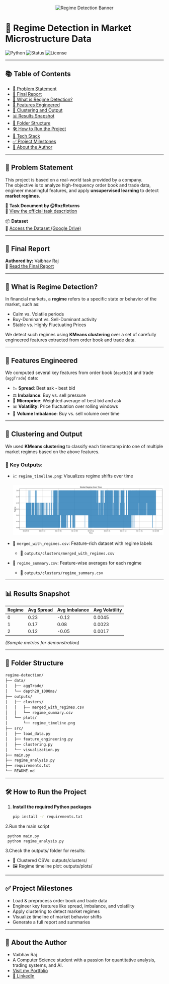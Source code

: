<p align="center">
  <img src="https://your-image-url/banner.png" alt="Regime Detection Banner" />
</p>

# 🧠 Regime Detection in Market Microstructure Data

![Python](https://img.shields.io/badge/Python-3.10-blue?logo=python)
![Status](https://img.shields.io/badge/Project-Completed-brightgreen)
![License](https://img.shields.io/badge/License-MIT-yellow)

---

## 📚 Table of Contents
- [📝 Problem Statement](#-problem-statement)
- [📘 Final Report](#-final-report)
- [🧠 What is Regime Detection?](#-what-is-regime-detection)
- [🔧 Features Engineered](#-features-engineered)
- [🤖 Clustering and Output](#-clustering-and-output)
- [📊 Results Snapshot](#-results-snapshot)
- [📁 Folder Structure](#-folder-structure)
- [🛠️ How to Run the Project](#-how-to-run-the-project)
- [🧰 Tech Stack](#-tech-stack)
- [✅ Project Milestones](#-project-milestones)
- [🙋 About the Author](#-about-the-author)

---

## 📝 Problem Statement

This project is based on a real-world task provided by a company.  
The objective is to analyze high-frequency order book and trade data, engineer meaningful features, and apply **unsupervised learning** to detect **market regimes**.

📄 **Task Document by @RozReturns**  
🔗 [View the official task description](https://docs.google.com/document/d/1SXLmYQtJEIFHq3ULb2Qejl5in0U9ZwQBFQdXD6RqpX8/edit?tab=t.0)

📦 **Dataset**  
🔗 [Access the Dataset (Google Drive)](https://drive.google.com/drive/folders/1gFLwPLTE0nUN-MHoOn5u_1yrlbpI3Fst?usp=sharing)

---

## 📘 Final Report  

**Authored by:** Vaibhav Raj  
📝 [Read the Final Report](https://docs.google.com/document/d/1qLmr22UbpWiM6WHchLKa2RddSxvw8RUZu5mbb1eTDKk/edit?usp=sharing)

---

## 🧠 What is Regime Detection?

In financial markets, a **regime** refers to a specific state or behavior of the market, such as:

- Calm vs. Volatile periods  
- Buy-Dominant vs. Sell-Dominant activity  
- Stable vs. Highly Fluctuating Prices  

We detect such regimes using **KMeans clustering** over a set of carefully engineered features extracted from order book and trade data.

---

## 🔧 Features Engineered

We computed several key features from order book (`depth20`) and trade (`aggTrade`) data:

- 📉 **Spread**: Best ask - best bid  
- ⚖️ **Imbalance**: Buy vs. sell pressure  
- 🧮 **Microprice**: Weighted average of best bid and ask  
- 📊 **Volatility**: Price fluctuation over rolling windows  
- 🔁 **Volume Imbalance**: Buy vs. sell volume over time  

---

## 🤖 Clustering and Output

We used **KMeans clustering** to classify each timestamp into one of multiple market regimes based on the above features.

### 📂 Key Outputs:

- 📈 `regime_timeline.png`: Visualizes regime shifts over time  
  <p align="center">
    <img src="outputs/plots/regime_timeline.png" alt="Regime Timeline" width="700"/>
  </p>

- 📄 `merged_with_regimes.csv`: Feature-rich dataset with regime labels  
  - 📍 `outputs/clusters/merged_with_regimes.csv`

- 📄 `regime_summary.csv`: Feature-wise averages for each regime  
  - 📍 `outputs/clusters/regime_summary.csv`

---

## 📊 Results Snapshot

| Regime | Avg Spread | Avg Imbalance | Avg Volatility |
|--------|------------|----------------|----------------|
|   0    |   0.23     |     -0.12      |    0.0045      |
|   1    |   0.17     |      0.08      |    0.0023      |
|   2    |   0.12     |     -0.05      |    0.0017      |

*(Sample metrics for demonstration)*

---

## 📁 Folder Structure

```bash
regime-detection/
├── data/
│   ├── aggTrade/
│   └── depth20_1000ms/
├── outputs/
│   ├── clusters/
│   │   ├── merged_with_regimes.csv
│   │   └── regime_summary.csv
│   └── plots/
│       └── regime_timeline.png
├── src/
│   ├── load_data.py
│   ├── feature_engineering.py
│   ├── clustering.py
│   └── visualization.py
├── main.py
├── regime_analysis.py
├── requirements.txt
└── README.md
```
---
## 🛠️ How to Run the Project

1. **Install the required Python packages**
   ```bash
   pip install -r requirements.txt

2.Run the main script
     
     python main.py
     python regime_analysis.py


3.Check the outputs/ folder for results:

- 📁 Clustered CSVs: outputs/clusters/
- 🖼️ Regime timeline plot: outputs/plots/

---

## ✅ Project Milestones
-  Load & preprocess order book and trade data
-  Engineer key features like spread, imbalance, and volatility
-  Apply clustering to detect market regimes
-  Visualize timeline of market behavior shifts
-  Generate a full report and summaries

---

## 🙋 About the Author
- Vaibhav Raj
- A Computer Science student with a passion for quantitative analysis, trading systems, and AI.
- [Visit my Portfolio](https://vaibhavrajportfolio.vercel.app)
- [🔗 LinkedIn](https://www.linkedin.com/in/vaibhav-raj-08794b270/)
